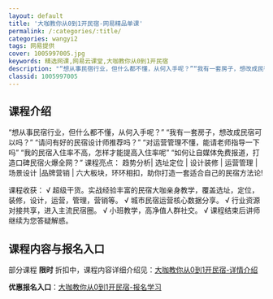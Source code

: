 ```yaml
---
layout: default
title: '大咖教你从0到1开民宿-网易精品单课'
permalink: /:categories/:title/
categories: wangyi2
tags: 网易提供
cover: 1005997005.jpg
keywords: 精选网课,网易云课堂,大咖教你从0到1开民宿
description: "“想从事民宿行业，但什么都不懂，从何入手呢？”“我有一套房子，想改成民宿可以吗？”“请问有好的民宿设计师推荐吗？”“对运营管理不懂，能请老师指导一下吗”“我的民宿入住率不高，怎样才能提高入住"
classid: 1005997005
---
```


## 课程介绍

“想从事民宿行业，但什么都不懂，从何入手呢？”
“我有一套房子，想改成民宿可以吗？”
“请问有好的民宿设计师推荐吗？”
“对运营管理不懂，能请老师指导一下吗”
“我的民宿入住率不高，怎样才能提高入住率呢”
“如何让自媒体免费报道，打造口碑民宿火爆全网？”
课程亮点：
趋势分析| 选址定位 | 设计装修 | 运营管理 | 场景设计 |品牌营销 | 
六大板块，环环相扣，助你打造一套适合自己的民宿方法论!

课程收获：
√ 超级干货。实战经验丰富的民宿大咖亲身教学，覆盖选址，定位，装修，设计，运营，管理，营销等。
√ 城市民宿运营核心数据分享。
√ 行业资源对接共享，进入主流民宿圈。
√ 小班教学，高净值人群社交。
√ 课程结束后讲师继续为您答疑解惑。

## 课程内容与报名入口

部分课程 **限时** 折扣中，课程内容详细介绍见：[大咖教你从0到1开民宿-详情介绍](https://study.163.com/course/introduction/1005997005.htm?share=1&shareId=1025206652&utm_campaign=share&utm_medium=iphoneShare&utm_source=&utm_u=1025206652)

**优惠报名入口**：[大咖教你从0到1开民宿-报名学习](https://study.163.com/course/introduction/1005997005.htm?share=1&shareId=1025206652&utm_campaign=share&utm_medium=iphoneShare&utm_source=&utm_u=1025206652)

